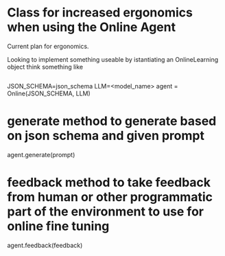 # Class for increased ergonomics when using the Online Agent



Current plan for ergonomics.

Looking to implement something useable by istantiating an OnlineLearning object
think something like 
```pip install onlinelearning
```
JSON_SCHEMA=json_schema
LLM=<model_name>
agent = Online(JSON_SCHEMA, LLM)

# generate method to generate based on json schema and given prompt
agent.generate(prompt)

# feedback method to take feedback from human or other programmatic part of the environment to use for online fine tuning

agent.feedback(feedback)


